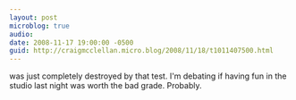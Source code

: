 ```yaml
---
layout: post
microblog: true
audio: 
date: 2008-11-17 19:00:00 -0500
guid: http://craigmcclellan.micro.blog/2008/11/18/t1011407500.html
---
```

was just completely destroyed by that test.  I'm debating if having fun in the studio last night was worth the bad grade.  Probably.
